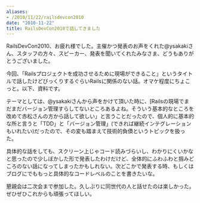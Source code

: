```yaml
---
aliases:
- /2010/11/22/railsdevcon2010
date: "2010-11-22"
title: RailsDevCon2010で話してきました
---
```

RailsDevCon2010、お疲れ様でした。主催かつ発表のお声をくれた@ysakakiさん、スタッフの方々、スピーカー、発表を聞いてくれたみなさま、どうもありがとうございました。

今回、「Railsプロジェクトを成功させるために現場ができること」というタイトルで話したけどびっくりするぐらいRailsに関係のない話。オマケ程度にちょこっと。以下、資料です。




テーマとしては、@ysakakiさんから声をかけて頂いた時に、[Railsの現場でまだまだバージョン管理すらしてないところあるよね。そういう基本的なところを改めて赤松さんの方から話して欲しい」と言うことだったので、個人的に基本的な所と言うと「TDD」と「バージョン管理」(できれば継続インテグレーションもいれたい)だったので、その変も踏まえて技術的負債というトピックを扱った。

具体的な話をしても、スクリーン上じゃコード読みづらいし、わかりにくいかなと思ったので少しぼかした形で発表したわけだけど、全体的にふわふわと掴みどころのない話になってしまったかもしれない。次どこかで発表する時、もしくはブログにでももっと具体的なコードレベルのことを書きたいな。

懇親会は二次会まで参加した。久しぶりに同世代の人と話せたのは楽しかった。ぜひぜひこれからも頑張ってほしい。